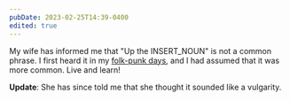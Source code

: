 ```yaml
---
pubDate: 2023-02-25T14:39-0400
edited: true
---
```


My wife has informed me that "Up the INSERT_NOUN" is not a common phrase. I
first heard it in my
[folk-punk days](https://www.youtube.com/watch?v=yeBpMVSSuvQ), and I had assumed
that it was more common. Live and learn!

**Update**: She has since told me that she thought it sounded like a vulgarity.
